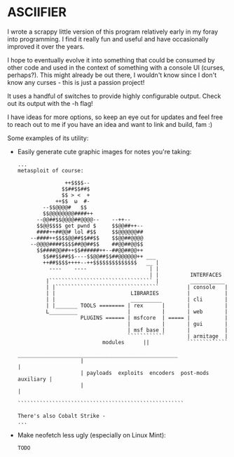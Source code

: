# ASCIIFIER

I wrote a scrappy little version of this program relatively early in my
foray into programming. I find it really fun and useful and have occasionally improved it over the years.

I hope to eventually evolve it into something that could be consumed
by other code and used in the context of something with a console UI
(curses, perhaps?). This might already be out there, I wouldn't know since
I don't know any curses - this is just a passion project!

It uses a handful of switches to provide highly configurable output.
Check out its output with the -h flag!

I have ideas for more options, so keep an eye out for updates
and feel free to reach out to me if you have an idea and want to
link and build, fam :)

Some examples of its utility:

* Easily generate cute graphic images for notes you're taking:

  ```
  ...
  metasploit of course:

                 ++$$$$--
                $$##$$##$
                $$ > <  +
              ++$$  ω  #-
          --$$@@@@#   $$
          $$@@@@@@@@####++
        --@@##$$@@@@##@@@@--    --++--
        $$@@$$$$ get pwnd $     $$@@##++--
        ####++##@@# lol #$$     $$@@@@@@##
      --####++$$$$@@##$$##$$    $$@@##@@@@
      --@@@@####$$$$##@@##$$    ##@@##@@$$
        $$####@@##++$$######++--##@@##@@++
          $$##$$##$$----$$@@##$$##@@@@@@++ ___
          ++##$$$$++++--++$$$$$$$$$$$$$$   __ |
            ----    ----                    | |
                                            | |          INTERFACES
           |````````````````````````````````` |          ___________
           | |`````````````````````````````````         | console   |
           | |                        LIBRARIES         |           |
           | |                        __________        | cli       |
           | |_______ TOOLS ======== | rex      |       |           |
           L_________                |          |       | web       |
                      PLUGINS ====== | msfcore  | ===== |           |
                                     |          |       | gui       |
                                     | msf base |       |           |
                                     ````````````       | armitage  |
                             modules      ||            `````````````
                       ___________________________________________________
                      |                                                   |
                      | payloads  exploits  encoders  post-mods auxiliary |
                      |                                                   |
                      `````````````````````````````````````````````````````

  There's also Cobalt Strike -
  ...
  ```

* Make neofetch less ugly (especially on Linux Mint):

  ```
  TODO
  ```

